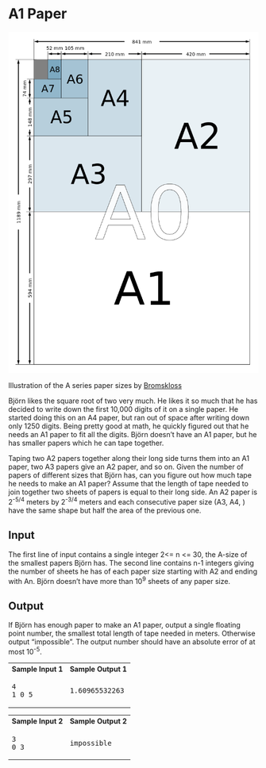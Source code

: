 





# A1 Paper






![alt text][img1]


Illustration of the A series paper sizes by [Bromskloss](http://commons.wikimedia.org/wiki/File:A_size_illustration2.svg)



Björn likes the square root of two very much. He likes it so much that he has decided to write down the first 10,000 digits of it on a single paper. He started doing this on an A4 paper, but ran out of space after writing down only 1250 digits. Being pretty good at math, he quickly figured out that he needs an A1 paper to fit all the digits. Björn doesn’t have an A1 paper, but he has smaller papers which he can tape together.

Taping two A2 papers together along their long side turns them into an A1 paper, two A3 papers give an A2 paper, and so on. Given the number of papers of different sizes that Björn has, can you figure out how much tape he needs to make an A1 paper? Assume that the length of tape needed to join together two sheets of papers is equal to their long side. An A2 paper is 2<sup>-5/4</sup> meters by 2<sup>-3/4</sup> meters and each consecutive paper size (A3, A4, ) have the same shape but half the area of the previous one.

## Input

The first line of input contains a single integer 2<= n <= 30, the A-size of the smallest papers Björn has. The second line contains n-1 integers giving the number of sheets he has of each paper size starting with A2 and ending with An. Björn doesn’t have more than 10<sup>9</sup> sheets of any paper size.

## Output

If Björn has enough paper to make an A1 paper, output a single floating point number, the smallest total length of tape needed in meters. Otherwise output “impossible”. The output number should have an absolute error of at most 10<sup>-5</sup>.

<table class="sample" summary="sample data">

<tbody>

<tr>

<th>Sample Input 1</th>

<th>Sample Output 1</th>

</tr>

<tr>

<td>

<pre>4
1 0 5
</pre>

</td>

<td>

<pre>1.60965532263
</pre>

</td>

</tr>

</tbody>

</table>

<table class="sample" summary="sample data">

<tbody>

<tr>

<th>Sample Input 2</th>

<th>Sample Output 2</th>

</tr>

<tr>

<td>

<pre>3
0 3
</pre>

</td>

<td>

<pre>impossible
</pre>

</td>

</tr>

</tbody>

</table>



[img1]: img1.png
